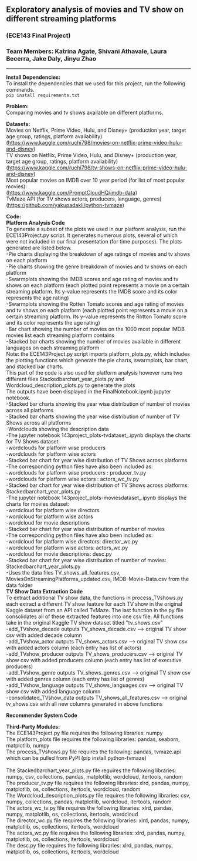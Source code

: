 ## Exploratory analysis of movies and TV show on different streaming platforms

### (ECE143 Final Project)
### Team Members: Katrina Agate, Shivani Athavale, Laura Becerra, Jake Daly, Jinyu Zhao

---
**Install Dependencies:**<br>
To install the dependencies that we used for this project, run the following commands. <br>
`pip install requirements.txt`

**Problem:** <br>
Comparing movies and tv shows available on different platforms. <br>

**Datasets:** <br>
Movies on Netflix, Prime Video, Hulu, and Disney+ (production year, target age group, ratings, platform availability) <br>
(https://www.kaggle.com/ruchi798/movies-on-netflix-prime-video-hulu-and-disney) <br>
TV shows on Netflix, Prime Video, Hulu, and Disney+ (production year, target age group, ratings, platform availability)  <br>
(https://www.kaggle.com/ruchi798/tv-shows-on-netflix-prime-video-hulu-and-disney) <br>
Most popular movies on IMDB over 10 year period (for list of most popular movies): <br>
(https://www.kaggle.com/PromptCloudHQ/imdb-data) <br>
TvMaze API (for TV shows actors, producers, language, genres) <br>
(https://github.com/yakupadakli/python-tvmaze) <br>

**Code:** <br>
**Platform Analysis Code** <br>
To generate a subset of the plots we used in our platform analysis, run the ECE143Project.py script.  It generates numerous plots, several of which were not included in our final presentation (for time purposes). The plots generated are listed below. <br>
-Pie charts displaying the breakdown of age ratings of movies and tv shows on each platform <br>
-Pie charts showing the genre breakdown of movies and tv shows on each platform <br>
-Swarmplots showing the IMDB scores and age rating of movies and tv shows on each platform (each plotted point represents a movie on a certain streaming platform. Its y-value represents the IMDB score and its color represents the age rating) <br>
-Swarmplots showing the Rotten Tomato scores and age rating of movies and tv shows on each platform (each plotted point represents a movie on a certain streaming platform. Its y-value represents the Rotton Tomato score and its color represents the age rating) <br>
-Bar chart showing the number of movies on the 1000 most popular IMDB movies list each streaming platform contains <br>
-Stacked bar charts showing the number of movies available in different languages on each streaming platform <br>
Note: the ECE143Project.py script imports platform_plots.py, which includes the plotting functions which generate the pie charts, swarmplots, bar chart, and stacked bar charts. <br>
This part of the code is also used for platform analysis however runs two different files Stackedbarchart_year_plots.py and Wordcloud_description_plots.py to generate the plots<br>
The outputs have been displayed in the FinalNotebook.ipynb jupyter notebook.<br>
-Stacked bar charts showing the year wise distribution of number of movies across all platforms<br>
-Stacked bar charts showing the year wise distribution of number of TV Shows across all platforms<br>
-Wordclouds showing the description data<br>
-The jupyter notebook 143project_plots-tvdataset_.ipynb displays the charts for TV Shows dataset:<br>
-wordclouds for platform wise producers<br>
-wordclouds for platform wise actors<br>
-Stacked bar chart for year wise distribution of TV Shows across platforms<br>
-The corresponding python files have also been included as:<br>
-wordclouds for platform wise producers : producer_tv.py<br>
-wordclouds for platform wise actors : actors_wc_tv.py  <br>
-Stacked bar chart for year wise distribution of TV Shows across platforms: Stackedbarchart_year_plots.py<br>
-The jupyter notebook 143project_plots-moviesdataset_.ipynb displays the charts for movies dataset:<br>
-wordcloud for platform wise directors<br>
-wordcloud for platform wise actors<br>
-wordcloud for movie descriptions<br>
-Stacked bar chart for year wise distribution of number of movies<br>
-The corresponding python files have also been included as:<br>
-wordcloud for platform wise directors: director_wc.py<br>
-wordcloud for platform wise actors: actors_wc.py <br>
-wordcloud for movie descriptions: desc.py<br>
-Stacked bar chart for year wise distribution of number of movies: Stackedbarchart_year_plots.py<br>
-Uses the data files TV_shows_all_features.csv, MoviesOnStreamingPlatforms_updated.csv, IMDB-Movie-Data.csv from the data folder<br>
**TV Show Data Extraction Code** <br>
To extract additional TV show data, the functions in process_TVshows.py each extract a different TV show feature for each TV show in the original Kaggle dataset from an API called TvMaze. The last function in the py file consolidates all of these extracted features into one csv file. All functions take in the original Kaggle TV show dataset titled "tv_shows.csv" <br>
-add_TVshow_decade outputs TV_shows_decade.csv --> original TV show csv with added decade column <br>
-add_TVshow_actor outputs TV_shows_actors.csv --> original TV show csv with added actors column (each entry has list of actors) <br>
-add_TVshow_producer outputs TV_shows_producers.csv --> original TV show csv with added producers column (each entry has list of executive producers) <br>
-add_TVshow_genre outputs TV_shows_genres.csv --> original TV show csv with added genres column (each entry has list of genres) <br>
-add_TVshow_language outputs TV_shows_languages.csv --> original TV show csv with added language column <br>
-consolidated_TVshow_data outputs TV_shows_all_features.csv --> original tv_shows.csv with all new columns generated in above functions <br>

**Recommender System Code** <br>

**Third-Party Modules:** <br>
The ECE143Project.py file requires the following libraries: numpy <br>
The platform_plots file requires the following libraries: pandas, seaborn, matplotlib, numpy <br>
The process_TVshows.py file requires the following: pandas, tvmaze.api which can be pulled from PyPI (pip install python-tvmaze) <br>   
The Stackedbarchart_year_plots.py file requires the following libraries: numpy, csv, collections, pandas, matplotlib, wordcloud, itertools, random<br>
The producer_tv.py file requires the following libraries: xlrd, pandas, numpy, matplotlib, os, collections, itertools, wordcloud, random<br>
The Wordcloud_description_plots.py file requires the following libraries: csv, numpy, collections, pandas, matplotlib, wordcloud, itertools, random<br>
The actors_wc_tv.py file requires the following libraries: xlrd, pandas, numpy, matplotlib, os, collections, itertools, wordcloud<br>
The director_wc.py file requires the following libraries: xlrd, pandas, numpy, matplotlib, os, collections, itertools, wordcloud<br>
The actors_wc.py file requires the following libraries: xlrd, pandas, numpy, matplotlib, os, collections, itertools, wordcloud<br>
The desc.py file requires the following libraries: xlrd, pandas, numpy, matplotlib, os, collections, itertools, wordcloud<br>


